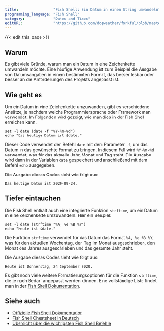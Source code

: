 ```yaml
---
title:                "Fish Shell: Ein Datum in einen String umwandeln"
programming_language: "Fish Shell"
category:             "Dates and Times"
editURL:              "https://github.com/dogweather/forkful/blob/master/content/de/fish-shell/converting-a-date-into-a-string.md"
---
```


{{< edit_this_page >}}

## Warum

Es gibt viele Gründe, warum man ein Datum in eine Zeichenkette umwandeln möchte. Eine häufige Anwendung ist zum Beispiel die Ausgabe von Datumsangaben in einem bestimmten Format, das besser lesbar oder besser an die Anforderungen des Projekts angepasst ist.

## Wie geht es

Um ein Datum in eine Zeichenkette umzuwandeln, gibt es verschiedene Ansätze, je nachdem welche Programmiersprache oder Framework man verwendet. Im Folgenden wird gezeigt, wie man dies in der Fish Shell erreichen kann.

```Fish Shell
set -l date (date -f "%Y-%m-%d") 
echo "Das heutige Datum ist $date."
```

Dieser Code verwendet den Befehl `date` mit dem Parameter `-f`, um das Datum in das gewünschte Format zu bringen. In diesem Fall wird `%Y-%m-%d` verwendet, was für das aktuelle Jahr, Monat und Tag steht. Die Ausgabe wird dann in der Variablen `date` gespeichert und anschließend mit dem Befehl `echo` ausgegeben.

Die Ausgabe dieses Codes sieht wie folgt aus:

```
Das heutige Datum ist 2020-09-24.
```

## Tiefer eintauchen

Die Fish Shell enthält auch eine integrierte Funktion `strftime`, um ein Datum in eine Zeichenkette umzuwandeln. Hier ein Beispiel:

```Fish Shell
set -l date (strftime "%A, %e %B %Y")
echo "Heute ist $date."
```

Die Funktion `strftime` verwendet für das Datum das Format `%A, %e %B %Y`, was für den aktuellen Wochentag, den Tag im Monat ausgeschrieben, den Monat des Jahres ausgeschrieben und das gesamte Jahr steht.

Die Ausgabe dieses Codes sieht wie folgt aus:

```
Heute ist Donnerstag, 24 September 2020.
```

Es gibt noch viele weitere Formatierungsoptionen für die Funktion `strftime`, die je nach Bedarf angepasst werden können. Eine vollständige Liste findet man in der [Fish Shell Dokumentation](https://fishshell.com/docs/current/cmds/strftime.html).

## Siehe auch

- [Offizielle Fish Shell Dokumentation](https://fishshell.com/docs/current/)
- [Fish Shell Cheatsheet in Deutsch](https://github.com/fish-shell/fish-shell/blob/master/doc/info/fish.info)
- [Übersicht über die wichtigsten Fish Shell Befehle](https://digitalocean.com/community/tutorials/an-introduction-to-fish-a-smart-and-user-friendly-command-line-shell)
